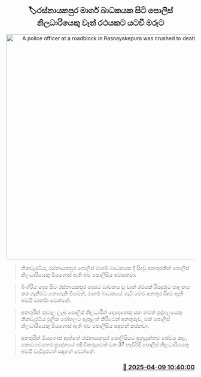 <p align='center'><b><h2 align='center' title='A police officer at a roadblock in Rasnayakepura was crushed to death by a van.'>🏷රස්නායකපුර මාර්ග බාධකයක සිටි පොලිස් නිලධාරියෙකු වෑන් රථයකට යටවී මරුට</h2></b></p>
<p align='center'><img src='https://helakuru.sgp1.cdn.digitaloceanspaces.com/esana/images/lib/death[1].jpg' width='600' alt='A police officer at a roadblock in Rasnayakepura was crushed to death by a van.'></p>

> නිකවැරටිය, රස්නායකපුර පොලිස් මාර්ග බාධකයක දී සිදුවූ අනතුරකින් පොලිස් නිලධාරියෙකු මියගොස් ඇති බව පොලීසිය පවසනවා.

> බිංගිරිය දෙස සිට රස්නායකපුර දෙසට ධාවනය වූ වෑන් රථයක් රියදුරුට පාලනය කර ගැනීමට නොහැකි වීමෙන්, මාර්ග බාධකයේ ගැටී මෙම අනතුර සිදුව ඇති බවයි වාර්තා වෙන්නේ.

> අනතුරින් තුවාල ලැබූ පොලිස් නිලධාරීන් දෙදෙනෙකු සහ තවත් පුද්ගලයෙකු නිකවැරටිය මූලික රෝහලට ඇතුළත් කිරීමෙන් අනතුරුව, එක් පොලිස් නිලධාරියෙකු මියගොස් ඇති බව පොලීසිය සඳහන් කරනවා.

> අනතුරින් මියගොස් ඇත්තේ රස්නායකපුර පොලීසියට අනුයුක්තව සේවය කළ, කොටවෙහෙර ප්‍රදේශයේ පදිංචිකරුවෙක් වන 37 හැවිරිදි පොලිස් නිලධාරියෙකු බවයි වැඩිදුරටත් සඳහන් වෙන්නේ.



<h3 align='right'><a href='https://www.helakuru.lk/esana/p/109106/'>📅 2025-04-09 10:40:00</a></h3>
